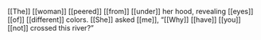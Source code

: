 [[The]] [[woman]] [[peered]] [[from]] [[under]] her hood, revealing [[eyes]] [[of]] [[different]] colors. [[She]] asked [[me]], “[[Why]] [[have]] [[you]] [[not]] crossed this river?”  
